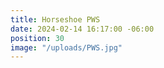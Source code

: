 ```yaml
---
title: Horseshoe PWS
date: 2024-02-14 16:17:00 -06:00
position: 30
image: "/uploads/PWS.jpg"
---
```



